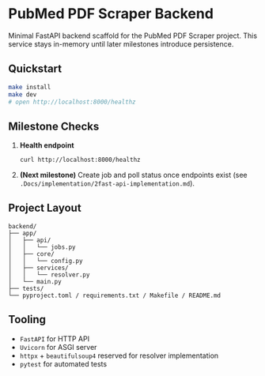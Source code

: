 # PubMed PDF Scraper Backend

Minimal FastAPI backend scaffold for the PubMed PDF Scraper project. This service stays in-memory until later milestones introduce persistence.

## Quickstart

```bash
make install
make dev
# open http://localhost:8000/healthz
```

## Milestone Checks

1. **Health endpoint**
   ```bash
   curl http://localhost:8000/healthz
   ```
2. **(Next milestone)** Create job and poll status once endpoints exist (see `.Docs/implementation/2fast-api-implementation.md`).

## Project Layout

```
backend/
├── app/
│   ├── api/
│   │   └── jobs.py
│   ├── core/
│   │   └── config.py
│   ├── services/
│   │   └── resolver.py
│   └── main.py
├── tests/
└── pyproject.toml / requirements.txt / Makefile / README.md
```

## Tooling

- `FastAPI` for HTTP API
- `Uvicorn` for ASGI server
- `httpx` + `beautifulsoup4` reserved for resolver implementation
- `pytest` for automated tests
